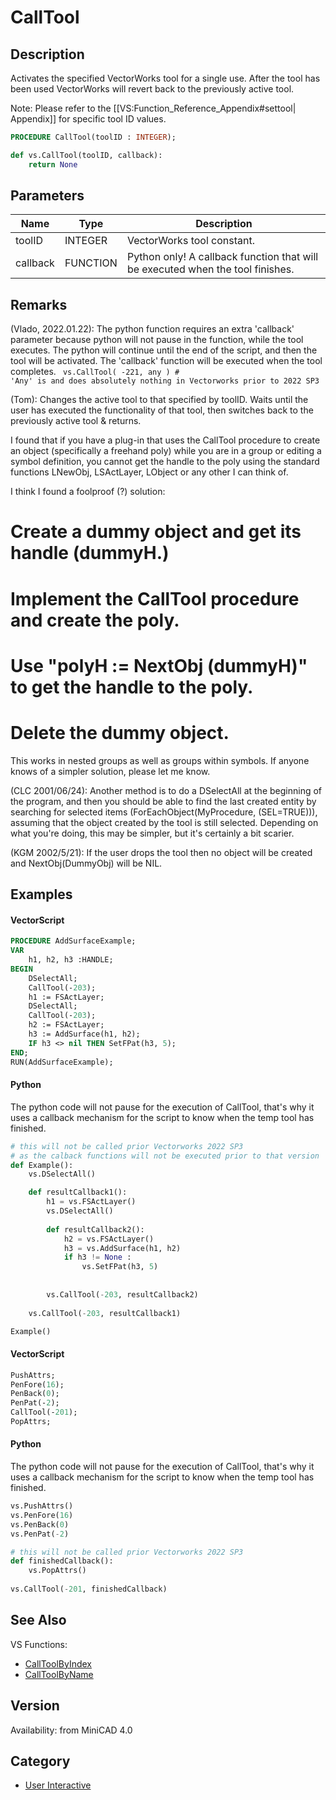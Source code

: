 # CallTool

## Description
Activates the specified VectorWorks tool for a single use. After the tool has been used VectorWorks will revert back to the previously active tool.

Note: Please refer to the [[VS:Function_Reference_Appendix#settool| Appendix]] for specific tool ID values.

```pascal
PROCEDURE CallTool(toolID : INTEGER);
```

```python
def vs.CallTool(toolID, callback):
    return None
```

## Parameters
|Name|Type|Description|
|---|---|---|
|toolID|INTEGER|VectorWorks tool constant.|
|callback|FUNCTION|Python only! A callback function that will be executed when the tool finishes.|

## Remarks
(Vlado, 2022.01.22): The python function requires an extra 'callback' parameter because python will not pause in the function, while the tool executes. The python will continue until the end of the script, and then the tool will be activated. The 'callback' function will be executed when the tool completes.
<code lang="py">
vs.CallTool( -221, any ) # 'Any' is and does absolutely nothing in Vectorworks prior to 2022 SP3
</code>

(Tom): Changes the active tool to that specified by toolID. Waits until the user has executed the functionality of that tool, then switches back to the previously active tool &amp; returns.

I found that if you have a plug-in that uses the CallTool procedure to create an object (specifically a freehand poly) while you are in a group or editing a symbol definition, you cannot get the handle to the poly using the standard functions LNewObj, LSActLayer, LObject or any other I can think of.

I think I found a foolproof (?) solution:

# Create a dummy object and get its handle (dummyH.)
# Implement the CallTool procedure and create the poly.
# Use "polyH := NextObj (dummyH)" to get the handle to the poly.
# Delete the dummy object.

This works in nested groups as well as groups within symbols. If anyone knows of a simpler solution, please let me know.

(CLC 2001/06/24):  Another method is to do a DSelectAll at the beginning of the program, and then you should be able to find the last created entity by searching for selected items (ForEachObject(MyProcedure, (SEL=TRUE))), assuming that the object created by the tool is still selected. Depending on what you're doing, this may be simpler, but it's certainly a bit scarier.

(KGM 2002/5/21): If the user drops the tool then no object will be created and NextObj(DummyObj) will be NIL.

## Examples
#### VectorScript ####
```pascal
PROCEDURE AddSurfaceExample;
VAR
	h1, h2, h3 :HANDLE;
BEGIN
	DSelectAll;
	CallTool(-203);
	h1 := FSActLayer;
	DSelectAll;
	CallTool(-203);
	h2 := FSActLayer;
	h3 := AddSurface(h1, h2);
	IF h3 <> nil THEN SetFPat(h3, 5);
END;
RUN(AddSurfaceExample);
```

#### Python ####
The python code will not pause for the execution of CallTool, that's why it uses a callback mechanism for the script to know when the temp tool has finished.

```python
# this will not be called prior Vectorworks 2022 SP3
# as the calback functions will not be executed prior to that version
def Example():
	vs.DSelectAll()

	def resultCallback1():
		h1 = vs.FSActLayer()
		vs.DSelectAll()
		
		def resultCallback2():
			h2 = vs.FSActLayer()
			h3 = vs.AddSurface(h1, h2)
			if h3 != None :  
				vs.SetFPat(h3, 5)
		
		
		vs.CallTool(-203, resultCallback2)
			
	vs.CallTool(-203, resultCallback1)

Example()
```


#### VectorScript ####
```pascal
PushAttrs;
PenFore(16);
PenBack(0);
PenPat(-2);
CallTool(-201);
PopAttrs;
```
#### Python ####
The python code will not pause for the execution of CallTool, that's why it uses a callback mechanism for the script to know when the temp tool has finished.
```python
vs.PushAttrs()
vs.PenFore(16)
vs.PenBack(0)
vs.PenPat(-2)

# this will not be called prior Vectorworks 2022 SP3
def finishedCallback():
	vs.PopAttrs()
	
vs.CallTool(-201, finishedCallback)
```

## See Also
VS Functions:
* [CallToolByIndex](CallToolByIndex.md)
* [CallToolByName](CallToolByName.md)

## Version
Availability: from MiniCAD 4.0

## Category
* [User Interactive](../Categories/User%20Interactive.md)

